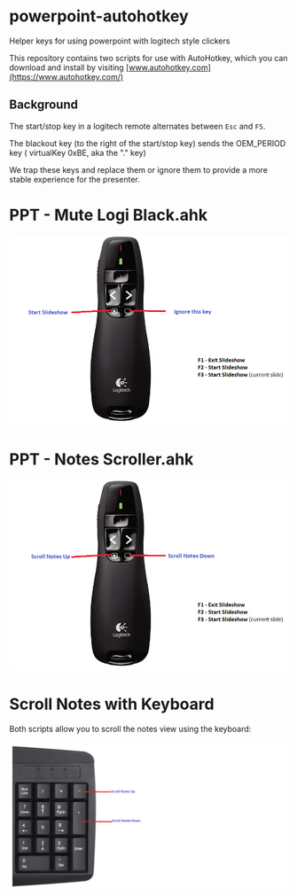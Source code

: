 # powerpoint-autohotkey

Helper keys for using powerpoint with logitech style clickers

This repository contains two scripts for use with AutoHotkey, which you can download and install by visiting [www.autohotkey.com](https://www.autohotkey.com/)

Background
---

The start/stop key in a logitech remote alternates between ```Esc``` and ```F5```.

The blackout key (to the right of the start/stop key) sends the OEM_PERIOD key ( virtualKey 0xBE, aka the "." key)

We trap these keys and replace them or ignore them to provide a more stable experience for the presenter.


PPT - Mute Logi Black.ahk
===

![image](https://github.com/jonathan-annett/powerpoint-autohotkey/blob/c8f7bb48a84fda4a0b1bf49dbfd33902ac61cb8a/Ignore%20Blackout.png)




PPT - Notes Scroller.ahk
===

![image](https://github.com/jonathan-annett/powerpoint-autohotkey/blob/24269185b5a01e2eecdb6220af85b3fc9cd09f08/Notes%20Scroller.png)


Scroll Notes with Keyboard
===
Both scripts allow you to scroll the notes view using the keyboard:

![image](https://github.com/jonathan-annett/powerpoint-autohotkey/blob/2d8a0b8ad5f11a60e1561ac38a9c35616512d055/key%20scroll.png)
